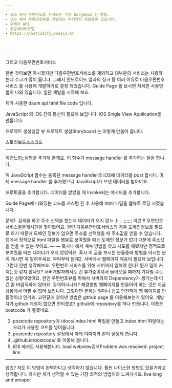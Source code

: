 ```yaml
---

- iOS 에서 우편번호를 가져오는 가장 Gorgeous 한 방법.
- iOS 에서 우편번호뷰를 개발하는 여러가지 방법들이 있습니다.
- 우체국 API
- 공공데이터포털
- https://postcodify.poesis.kr



---
```


그리고 다음우편번호서비스

한번 찾아보면 아시겠지만 다음우편번호서비스를 제외하고 대부분의 서비스는 사용하는데 수고가 많이 듭니다.
그래서 안드로이드 앱과의 싱크 등 여러 이유로 다음우편번호서비스 를 사용해 개발하기로 결정 되었습니다.
Guide Page 를 보시면 자세한 사용방법이 나와 있습니다.
일단 개발을 시작해 보죠.

제가 사용한 daum api html file code 입니다.




JavaScript 와 iOS 간의 통신이 필요해 보입니다.
iOS Single View Application을 만듭니다.

프로젝트 생성싱글 뷰 프로젝트 생성Storyboard 는 이렇게 만들어 줍니다.

스토리보드소스코드

---

이런느낌;;설명을 추가해 볼게요.
이 함수가 message handler 를 추가하는 일을 합니다.

위 JavaScript 함수는 등록된 message handler로 iOS에 데이터를 post 합니다.
이제 message handler 를 추가했으니 JavaScript가 보낸 데이터를 받아야죠.

프로토콜을 추가합니다.
데이터를 받았을 때 Invoke되는 메서드를 추가합니다.

Guide Page에 나와있는 코드를 커스텀 한 후 사용해 html 파일을 웹뷰로 로딩 시켰습니다.

문제1.
검색을 하고 주소 선택을 했는데 데이터가 오지 않ㅇ ㅏ …;;;;;; 이런!!!
우편번호서비스질문게시판을 찾아봤어요.
원인
다음우편번호서비스의 경우 도메인정보를 필요로 하기 때문에 도메인 정보가 없으면 주소를 선택했을 때 주소값을 받을 수 없습니다. 앱에서 정적으로 html 파일을 웹뷰로 보여줬을 때는 도메인 정보가 없기 때문에 주소값을 받을 수 없는 것이죠.
—
—
혹시나 해서 계속 방법을 찾고 시도를 해봤지만 정적으로 보여줬을 때는 데이터가 오지 않았어요. 혹시 이 글을 보시는 분들중에 방법을 아시는 분이 계시면 꼭 알려주세요. 부탁부탁
문제2.
서버에서 웹페이지 제공이 필요해 보입니다. 그런데 한번 생각해보죠. 우편번호 서비스를 위해 서버까지 일해야 한다? 뭔가 일이 커지는것 같지 않나요?
서버개발자께서도 긴 휴가중이셔서 돌아오실 때까지 기다릴 수도 없는 상황이었어요.
원인
우편번호뷰를 위해서 서버와의 Dependency가 생기는데 이건 좀 바람직하지 않아요. 동의하시나요?
해결방법
웹페이지를 만들어야 하는 것은 지금상황에서 어쩔 수 없어 보입니다. 그렇다면 문제는 얼마나 쉽고 안전하게 웹 페이지를 만들것이냐 인거죠.
고민끝에 찾아낸 방법은 github page 를 이용해보는거 였어요.
개발자가 github 계정이 없으면 안되겠죠?
github에 repository를 하나 만듭니다. 이름은 postcode 가 좋겠네요.

2. postcode repository에
/docs/index.html
파일을 만들고 index.html 파일에는 우리가 사용할 코드를 넣어줍니다.
3. postcode repository 설정에서 아래 이미지와 같이 설정해 줍니다.
4. <username>.github.io/postcode/ 로 이동해 봅니다.
4. iOS 에서도 사용해봅니다.
load webview검색Problem was resolved.
project link


---

쉽죠?
저도 이 방법이 완벽하다고 생각하지 않습니다. 훨씬 나이스한 방법도 있을거라고 생각됩니다. 하지만 제가 생각할 수 있는 가장 최적의 방법이라 느껴지네요.
live long and prosper
